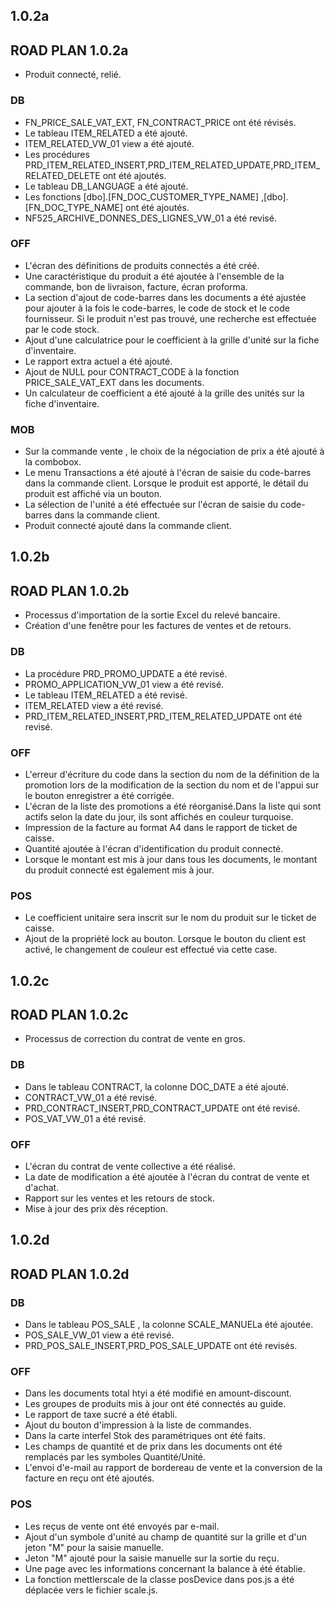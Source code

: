 ## 1.0.2a
## ROAD PLAN 1.0.2a
- Produit connecté, relié.
### DB
- FN_PRICE_SALE_VAT_EXT, FN_CONTRACT_PRICE ont été révisés.
- Le tableau ITEM_RELATED a été ajouté.
- ITEM_RELATED_VW_01 view a été ajouté.
- Les procédures PRD_ITEM_RELATED_INSERT,PRD_ITEM_RELATED_UPDATE,PRD_ITEM_RELATED_DELETE ont été ajoutés.
- Le tableau DB_LANGUAGE a été ajouté.
- Les fonctions [dbo].[FN_DOC_CUSTOMER_TYPE_NAME] ,[dbo].[FN_DOC_TYPE_NAME] ont été ajoutés.
- NF525_ARCHIVE_DONNES_DES_LIGNES_VW_01 a été revisé.
### OFF
- L'écran des définitions de produits connectés a été créé.
- Une caractéristique du produit a été ajoutée à l'ensemble de la commande, bon de livraison, facture, écran proforma.
- La section d'ajout de code-barres dans les documents a été ajustée pour ajouter à la fois le code-barres, le code de stock et le code fournisseur. Si le produit n'est pas trouvé, une recherche est effectuée par le code stock.
- Ajout d'une calculatrice pour le coefficient à la grille d'unité sur la fiche d'inventaire.
- Le rapport extra actuel a été ajouté.
- Ajout de NULL pour CONTRACT_CODE à la fonction PRICE_SALE_VAT_EXT dans les documents.
- Un calculateur de coefficient a été ajouté à la grille des unités sur la fiche d'inventaire.
### MOB
- Sur la commande vente , le choix de la négociation de prix a été ajouté à la combobox.
- Le menu Transactions a été ajouté à l'écran de saisie du code-barres dans la commande client. Lorsque le produit est apporté, le détail du produit est affiché via un bouton.
- La sélection de l'unité a été effectuée sur l'écran de saisie du code-barres dans la commande client.
- Produit connecté ajouté dans la commande client.

## 1.0.2b
## ROAD PLAN 1.0.2b
- Processus d'importation de la sortie Excel du relevé bancaire.
- Création d'une fenêtre pour les factures de ventes et de retours.
### DB
- La procédure PRD_PROMO_UPDATE a été revisé.
- PROMO_APPLICATION_VW_01 view a été revisé.
- Le tableau ITEM_RELATED a été revisé.
- ITEM_RELATED view a été revisé.
- PRD_ITEM_RELATED_INSERT,PRD_ITEM_RELATED_UPDATE ont été revisé.
### OFF
- L'erreur d'écriture du code dans la section du nom de la définition de la promotion lors de la modification de la section du nom et de l'appui sur le bouton enregistrer a été corrigée.
- L'écran de la liste des promotions a été réorganisé.Dans la liste qui sont actifs selon la date du jour, ils sont affichés en couleur turquoise.
- Impression de la facture au format A4 dans le rapport de ticket de caisse.
- Quantité ajoutée à l'écran d'identification du produit connecté.
- Lorsque le montant est mis à jour dans tous les documents, le montant du produit connecté est également mis à jour.
### POS
- Le coefficient unitaire sera inscrit sur le nom du produit sur le ticket de caisse.
- Ajout de la propriété lock au bouton. Lorsque le bouton du client est activé, le changement de couleur est effectué via cette case.

## 1.0.2c
## ROAD PLAN 1.0.2c
- Processus de correction du contrat de vente en gros.
### DB
- Dans le tableau CONTRACT, la colonne DOC_DATE a été ajouté.
- CONTRACT_VW_01 a été revisé.
- PRD_CONTRACT_INSERT,PRD_CONTRACT_UPDATE ont été revisé.
- POS_VAT_VW_01 a été revisé. 
### OFF
- L'écran du contrat de vente collective a été réalisé.
- La date de modification a été ajoutée à l'écran du contrat de vente et d'achat.
- Rapport sur les ventes et les retours de stock.
- Mise à jour des prix dès réception.

## 1.0.2d
## ROAD PLAN 1.0.2d
### DB
- Dans le tableau POS_SALE , la colonne SCALE_MANUELa été ajoutée.
- POS_SALE_VW_01 view a été revisé.
- PRD_POS_SALE_INSERT,PRD_POS_SALE_UPDATE ont été revisés.
### OFF
- Dans les documents total htyi a été modifié en amount-discount.
- Les groupes de produits mis à jour ont été connectés au guide.
- Le rapport de taxe sucré a été établi.
- Ajout du bouton d'impression à la liste de commandes.
- Dans la carte interfel Stok des paramétriques ont été faits.
- Les champs de quantité et de prix dans les documents ont été remplacés par les symboles Quantité/Unité.
- L'envoi d'e-mail au rapport de bordereau de vente et la conversion de la facture en reçu ont été ajoutés.
### POS
- Les reçus de vente ont été envoyés par e-mail.
- Ajout d'un symbole d'unité au champ de quantité sur la grille et d'un jeton "M" pour la saisie manuelle.
- Jeton "M" ajouté pour la saisie manuelle sur la sortie du reçu.
- Une page avec les informations concernant la balance à été établie.
- La fonction mettlerscale de la classe posDevice dans pos.js a été déplacée vers le fichier scale.js.